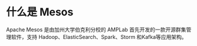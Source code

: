 # 什么是 Mesos

Apache Mesos 是由加州大学伯克利分校的 AMPLab 首先开发的一款开源群集管理软件，支持 Hadoop、ElasticSearch、Spark、Storm 和Kafka等应用架构。
